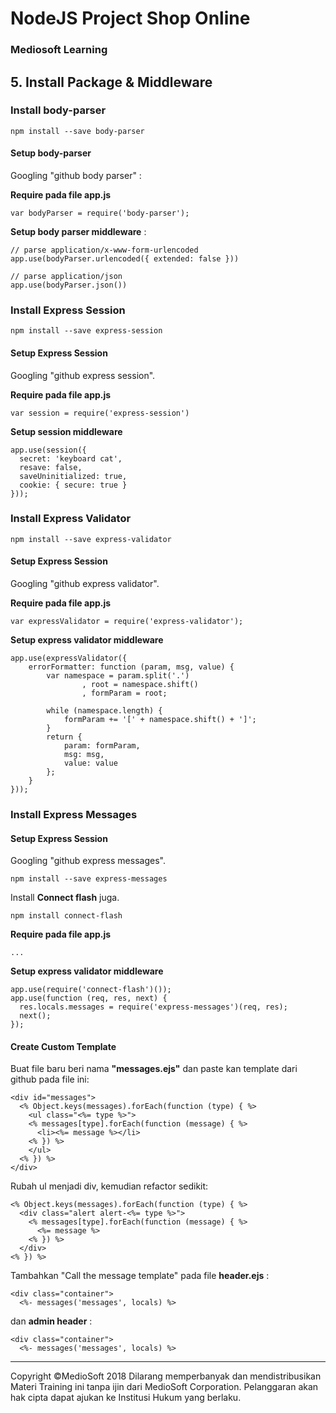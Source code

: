 # NodeJS Project Shop Online

### Mediosoft Learning

## 5. Install Package & Middleware

### Install body-parser

    npm install --save body-parser

#### Setup body-parser

Googling "github body parser" :

**Require pada file app.js**

    var bodyParser = require('body-parser');

**Setup body parser middleware** :

    // parse application/x-www-form-urlencoded
    app.use(bodyParser.urlencoded({ extended: false }))

    // parse application/json
    app.use(bodyParser.json())

### Install Express Session

    npm install --save express-session

#### Setup Express Session

Googling "github express session".

**Require pada file app.js**

    var session = require('express-session')

**Setup session middleware**

    app.use(session({
      secret: 'keyboard cat',
      resave: false,
      saveUninitialized: true,
      cookie: { secure: true }
    }));

### Install Express Validator

    npm install --save express-validator

#### Setup Express Session

Googling "github express validator".

**Require pada file app.js**

    var expressValidator = require('express-validator');

**Setup express validator middleware**

    app.use(expressValidator({
        errorFormatter: function (param, msg, value) {
            var namespace = param.split('.')
                    , root = namespace.shift()
                    , formParam = root;

            while (namespace.length) {
                formParam += '[' + namespace.shift() + ']';
            }
            return {
                param: formParam,
                msg: msg,
                value: value
            };
        }
    }));

### Install Express Messages

#### Setup Express Session

Googling "github express messages".

    npm install --save express-messages

Install **Connect flash** juga.

    npm install connect-flash    

**Require pada file app.js**

    ...

**Setup express validator middleware**

    app.use(require('connect-flash')());
    app.use(function (req, res, next) {
      res.locals.messages = require('express-messages')(req, res);
      next();
    });

#### Create Custom Template

Buat file baru beri nama **"messages.ejs"** dan paste kan template dari github pada file ini:

    <div id="messages">
      <% Object.keys(messages).forEach(function (type) { %>
        <ul class="<%= type %>">
        <% messages[type].forEach(function (message) { %>
          <li><%= message %></li>
        <% }) %>
        </ul>
      <% }) %>
    </div>

Rubah ul menjadi div, kemudian refactor sedikit:

    <% Object.keys(messages).forEach(function (type) { %>
      <div class="alert alert-<%= type %>">
        <% messages[type].forEach(function (message) { %>
          <%= message %>
        <% }) %>
      </div>
    <% }) %>
   
Tambahkan "Call the message template" pada file **header.ejs** :

    <div class="container">
      <%- messages('messages', locals) %>

dan **admin header** :

    <div class="container">
      <%- messages('messages', locals) %>






























---
Copyright &copy;MedioSoft 2018 
Dilarang memperbanyak dan mendistribusikan Materi Training ini tanpa ijin dari MedioSoft Corporation. Pelanggaran akan hak cipta dapat ajukan ke Institusi Hukum yang berlaku.